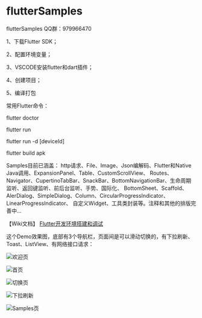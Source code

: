 # flutterSamples
flutterSamples QQ群：979966470


1、下载Flutter SDK；

2、配置环境变量；

3、VSCODE安装flutter和dart插件；

4、创建项目；

5、编译打包


常用Flutter命令：

flutter doctor

flutter run

flutter run -d [deviceId]

flutter build apk

Samples目前已涵盖：
http请求、File、Image、Json编解码、Flutter和Native Java调用、ExpansionPanel、Table、CustomScrollView、
Routes、Navigator、CupertinoTabBar、SnackBar、BottomNavigationBar、生命周期监听、返回键监听、前后台监听、手势、国际化、
BottomSheet、Scaffold、AlerDialog、SimpleDialog、Column、CircularProgressIndicator、LinearProgressIndicator、
自定义Widget、工具类封装等。注释和其他的排版完善中...

【Wiki文档】
[Flutter开发环境搭建和调试](https://github.com/flutteranddart/flutterSamples/wiki/Flutter%E5%BC%80%E5%8F%91%E7%8E%AF%E5%A2%83%E6%90%AD%E5%BB%BA%E5%92%8C%E8%B0%83%E8%AF%95)




这个Demo效果图，底部有3个导航栏，页面间是可以滑动切换的，有下拉刷新、Toast、ListView、有网络接口请求：

![欢迎页](https://github.com/flutteranddart/flutterSamples/blob/master/20190207191524.png)

![首页](https://github.com/flutteranddart/flutterSamples/blob/master/20190207191545.png)

![切换页](https://github.com/flutteranddart/flutterSamples/blob/master/20190207191613.png)

![下拉刷新](https://github.com/flutteranddart/flutterSamples/blob/master/20190207191634.png)

![Samples页](https://github.com/flutteranddart/flutterSamples/blob/master/20190223170854.png)





